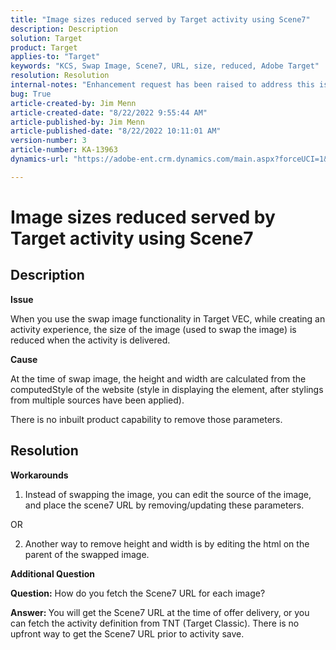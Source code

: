 ```yaml
---
title: "Image sizes reduced served by Target activity using Scene7"
description: Description
solution: Target
product: Target
applies-to: "Target"
keywords: "KCS, Swap Image, Scene7, URL, size, reduced, Adobe Target"
resolution: Resolution
internal-notes: "Enhancement request has been raised to address this issue permanentaly"
bug: True
article-created-by: Jim Menn
article-created-date: "8/22/2022 9:55:44 AM"
article-published-by: Jim Menn
article-published-date: "8/22/2022 10:11:01 AM"
version-number: 3
article-number: KA-13963
dynamics-url: "https://adobe-ent.crm.dynamics.com/main.aspx?forceUCI=1&pagetype=entityrecord&etn=knowledgearticle&id=a3b93b93-0022-ed11-b83e-0022480866ad"

---
```

# Image sizes reduced served by Target activity using Scene7

## Description


<b>Issue</b>

When you use the swap image functionality in Target VEC, while creating an activity experience, the size of the image (used to swap the image) is reduced when the activity is delivered.



<b>Cause</b>

At the time of swap image, the height and width are calculated from the computedStyle of the website (style in displaying the element, after stylings from multiple sources have been applied).

There is no inbuilt product capability to remove those parameters.








## Resolution


<b>Workarounds</b>

1. Instead of swapping the image, you can edit the source of the image, and place the scene7 URL by removing/updating these parameters.

OR

2. Another way to remove height and width is by editing the html on the parent of the swapped image.



<b>Additional Question</b>

<b>Question:</b> How do you fetch the Scene7 URL for each image? 

<b>Answer: </b>You will get the Scene7 URL at the time of offer delivery, or you can fetch the activity definition from TNT (Target Classic).
There is no upfront way to get the Scene7 URL prior to activity save.
